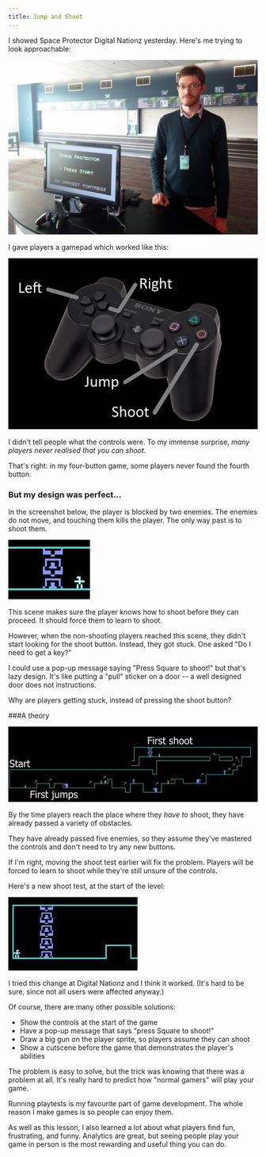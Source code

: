 ```yaml
---
title: Jump and Shoot
---
```


I showed Space Protector Digital Nationz yesterday. Here's me trying to look approachable:

![my Space Protector booth at Digital Nationz](/journal/images/2014-09-28-matthew-at-digital-nationz.jpg)

I gave players a gamepad which worked like this:

![D-pad moves left and right, X jumps, Square shoots. Those are the only actions.](/journal/images/2014-09-29-space-protector-gamepad.jpg)

I didn't tell people what the controls were. To my immense surprise, _many players never realised that you can shoot_.

That's right: in my four-button game, some players never found the fourth button.

### But my design was perfect…

In the screenshot below, the player is blocked by two enemies. The enemies do not move, and touching them kills the player. The only way past is to shoot them.

![You must shoot to progress](/journal/images/2014-09-29-you-must-shoot.png)

This scene makes sure the player knows how to shoot before they can proceed. It should force them to learn to shoot.

However, when the non-shooting players reached this scene, they didn't start looking for the shoot button. Instead, they got stuck. One asked "Do I need to get a key?"

I could use a pop-up message saying "Press Square to shoot!" but that's lazy design. It's like putting a "pull" sticker on a door -- a well designed door does not instructions.

Why are players getting stuck, instead of pressing the shoot button?

###A theory

![path to the shoot test](/journal/images/2014-09-29-space-protector-start.png)

By the time players reach the place where they _have to_ shoot, they have already passed a variety of obstacles.

They have already passed five enemies, so they assume they've mastered the controls and don't need to try any new buttons.

If I'm right, moving the shoot test earlier will fix the problem. Players will be forced to learn to shoot while they're still unsure of the controls.

Here's a new shoot test, at the start of the level:

![path to the shoot test](/journal/images/2014-09-29-new-space-protector-start.png)

I tried this change at Digital Nationz and I think it worked. (It's hard to be sure, since not all users were affected anyway.)

Of course, there are many other possible solutions:

* Show the controls at the start of the game
* Have a pop-up message that says "press Square to shoot!"
* Draw a big gun on the player sprite, so players assume they can shoot
* Show a cutscene before the game that demonstrates the player's abilities

The problem is easy to solve, but the trick was knowing that there was a problem at all. It's really hard to predict how "normal gamers" will play your game.

Running playtests is my favourite part of game development. The whole reason I make games is so people can enjoy them.

As well as this lesson, I also learned a lot about what players find fun, frustrating, and funny. Analytics are great, but seeing people play your game in person is the most rewarding and useful thing you can do.